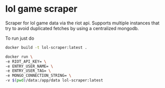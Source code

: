 # lol game scraper

Scraper for lol game data via the riot api. Supports multiple instances that try to avoid duplicated fetches by using a centralized mongodb.

To run just do 
```sh
docker build -t lol-scraper:latest .

docker run \                                                                                                                                                                                    [±main ●▴]
-e RIOT_API_KEY= \
-e ENTRY_USER_NAME= \
-e ENTRY_USER_TAG= \
-e MONGO_CONNECTION_STRING= \
-v $(pwd)/data:/app/data lol-scraper:latest
```
